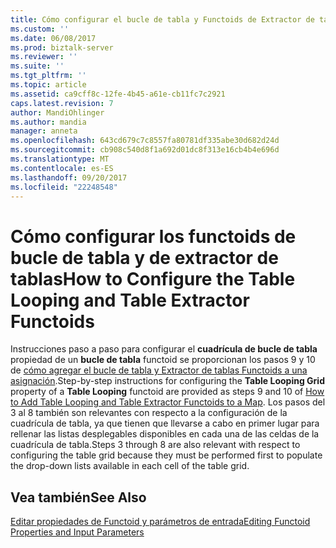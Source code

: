 ```yaml
---
title: Cómo configurar el bucle de tabla y Functoids de Extractor de tabla | Documentos de Microsoft
ms.custom: ''
ms.date: 06/08/2017
ms.prod: biztalk-server
ms.reviewer: ''
ms.suite: ''
ms.tgt_pltfrm: ''
ms.topic: article
ms.assetid: ca9cff8c-12fe-4b45-a61e-cb11fc7c2921
caps.latest.revision: 7
author: MandiOhlinger
ms.author: mandia
manager: anneta
ms.openlocfilehash: 643cd679c7c8557fa80781df335abe30d682d24d
ms.sourcegitcommit: cb908c540d8f1a692d01dc8f313e16cb4b4e696d
ms.translationtype: MT
ms.contentlocale: es-ES
ms.lasthandoff: 09/20/2017
ms.locfileid: "22248548"
---
```

# <a name="how-to-configure-the-table-looping-and-table-extractor-functoids"></a><span data-ttu-id="a62af-102">Cómo configurar los functoids de bucle de tabla y de extractor de tablas</span><span class="sxs-lookup"><span data-stu-id="a62af-102">How to Configure the Table Looping and Table Extractor Functoids</span></span>
<span data-ttu-id="a62af-103">Instrucciones paso a paso para configurar el **cuadrícula de bucle de tabla** propiedad de un **bucle de tabla** functoid se proporcionan los pasos 9 y 10 de [cómo agregar el bucle de tabla y Extractor de tablas Functoids a una asignación](../core/how-to-add-table-looping-and-table-extractor-functoids-to-a-map.md).</span><span class="sxs-lookup"><span data-stu-id="a62af-103">Step-by-step instructions for configuring the **Table Looping Grid** property of a **Table Looping** functoid are provided as steps 9 and 10 of [How to Add Table Looping and Table Extractor Functoids to a Map](../core/how-to-add-table-looping-and-table-extractor-functoids-to-a-map.md).</span></span> <span data-ttu-id="a62af-104">Los pasos del 3 al 8 también son relevantes con respecto a la configuración de la cuadrícula de tabla, ya que tienen que llevarse a cabo en primer lugar para rellenar las listas desplegables disponibles en cada una de las celdas de la cuadrícula de tabla.</span><span class="sxs-lookup"><span data-stu-id="a62af-104">Steps 3 through 8 are also relevant with respect to configuring the table grid because they must be performed first to populate the drop-down lists available in each cell of the table grid.</span></span>  
  
## <a name="see-also"></a><span data-ttu-id="a62af-105">Vea también</span><span class="sxs-lookup"><span data-stu-id="a62af-105">See Also</span></span>  
 [<span data-ttu-id="a62af-106">Editar propiedades de Functoid y parámetros de entrada</span><span class="sxs-lookup"><span data-stu-id="a62af-106">Editing Functoid Properties and Input Parameters</span></span>](../core/editing-functoid-properties-and-input-parameters.md)